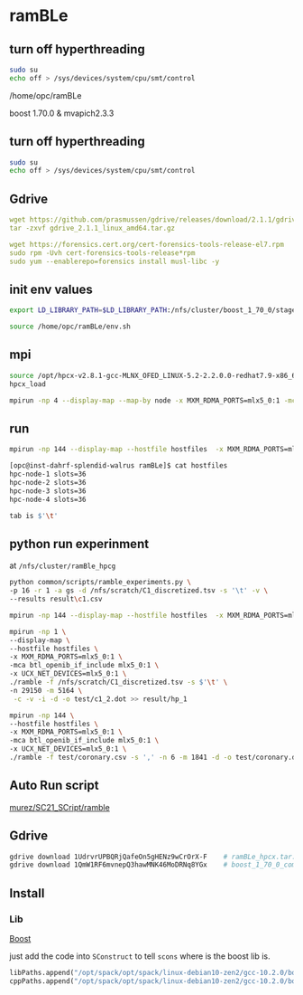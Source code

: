 # ramBLe

## turn off hyperthreading

```Bash
sudo su
echo off > /sys/devices/system/cpu/smt/control
```

/home/opc/ramBLe

boost 1.70.0 & mvapich2.3.3

## turn off hyperthreading

```Bash
sudo su
echo off > /sys/devices/system/cpu/smt/control
```

## Gdrive

```YAML
wget https://github.com/prasmussen/gdrive/releases/download/2.1.1/gdrive_2.1.1_linux_amd64.tar.gz
tar -zxvf gdrive_2.1.1_linux_amd64.tar.gz

wget https://forensics.cert.org/cert-forensics-tools-release-el7.rpm
sudo rpm -Uvh cert-forensics-tools-release*rpm
sudo yum --enablerepo=forensics install musl-libc -y

```

## init env values

```Bash
export LD_LIBRARY_PATH=$LD_LIBRARY_PATH:/nfs/cluster/boost_1_70_0/stage/lib

source /home/opc/ramBLe/env.sh
```

## mpi

```Bash
source /opt/hpcx-v2.8.1-gcc-MLNX_OFED_LINUX-5.2-2.2.0.0-redhat7.9-x86_64/hpcx-init.sh
hpcx_load

```

```Bash
mpirun -np 4 --display-map --map-by node -x MXM_RDMA_PORTS=mlx5_0:1 -mca btl_openib_if_include mlx5_0:1 
```

## run

```Bash
mpirun -np 144 --display-map --hostfile hostfiles  -x MXM_RDMA_PORTS=mlx5_0:1 -mca btl_openib_if_include mlx5_0:1  -x UCX_NET_DEVICES=mlx5_0:1  ./ramble -f test/coronary.csv -n 6 -m 1841 -d -o test/coronary.dot
```

```Bash
[opc@inst-dahrf-splendid-walrus ramBLe]$ cat hostfiles
hpc-node-1 slots=36
hpc-node-2 slots=36
hpc-node-3 slots=36
hpc-node-4 slots=36
```

```Bash
tab is $'\t'
```

## python run experinment

at `/nfs/cluster/ramBle_hpcg`

```Bash
python common/scripts/ramble_experiments.py \
-p 16 -r 1 -a gs -d /nfs/scratch/C1_discretized.tsv -s '\t' -v \
--results result\c1.csv
```

```Bash
mpirun -np 144 --display-map --hostfile hostfiles  -x MXM_RDMA_PORTS=mlx5_0:1 -mca btl_openib_if_include mlx5_0:1  -x UCX_NET_DEVICES=mlx5_0:1  ./ramble -f /nfs/scratch/C1_discretized.tsv -m 29150 -n 5164  -s $'\t' -v -i -d -o test/c1.dot
```

```Bash
mpirun -np 1 \
--display-map \
--hostfile hostfiles \
-x MXM_RDMA_PORTS=mlx5_0:1 \
-mca btl_openib_if_include mlx5_0:1 \
-x UCX_NET_DEVICES=mlx5_0:1 \
./ramble -f /nfs/scratch/C1_discretized.tsv -s $'\t' \
-n 29150 -m 5164 \
 -c -v -i -d -o test/c1_2.dot >> result/hp_1
```

```Bash
mpirun -np 144 \
--hostfile hostfiles \
-x MXM_RDMA_PORTS=mlx5_0:1 \
-mca btl_openib_if_include mlx5_0:1 \
-x UCX_NET_DEVICES=mlx5_0:1 \
./ramble -f test/coronary.csv -s ',' -n 6 -m 1841 -d -o test/coronary.dot
```

## Auto Run script

[murez/SC21_SCript/ramble](https://github.com/murez/SC21_SCripts/tree/main/ramBLe)

## Gdrive

```Bash
gdrive download 1UdrvrUPBQRjQafeOn5gHENz9wCrOrX-F    # ramBLe_hpcx.tar.gz
gdrive download 1QmW1RF6mvnepQ3hawMNK46MoDRNq8YGx    # boost_1_70_0_compiled.tar.gz

```



## Install

### Lib

[Boost](../../../Libs/Boost.md)

just add the code into `SConstruct` to tell `scons` where is the boost lib is.

```python
libPaths.append("/opt/spack/opt/spack/linux-debian10-zen2/gcc-10.2.0/boost-1.70.0-m4ttgcfqixwe22z5kz7bpp7mbqdspdbg/lib")
cppPaths.append("/opt/spack/opt/spack/linux-debian10-zen2/gcc-10.2.0/boost-1.70.0-m4ttgcfqixwe22z5kz7bpp7mbqdspdbg/include")
```

